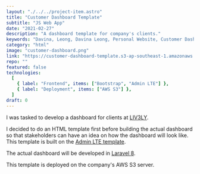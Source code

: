 ```yaml
---
layout: "./../../project-item.astro"
title: "Customer Dashboard Template"
subtitle: "JS Web App"
date: "2021-02-27"
description: "A dashboard template for company's clients."
keywords: "Davina, Leong, Davina Leong, Personal Website, Customer Dashboard, Customer Dashboard Template, Frontend, HTML, CSS, Bootstrap 4, Admin LTE, AWS S3"
category: "html"
image: "customer-dashboard.png"
link: "https://customer-dashboard-template.s3-ap-southeast-1.amazonaws.com/dashboard.html"
repo: ""
featured: false
technologies:
  [
    { label: "Frontend", items: ["Bootstrap", "Admin LTE"] },
    { label: "Deployment", items: ["AWS S3"] },
  ]
draft: 0
---
```


I was tasked to develop a dashboard for clients at [LIV3LY](https://liv3ly.com/).

I decided to do an HTML template first before building the actual dashboard so that stakeholders can have an idea on how the dashboard will look like. This template is built on the [Admin LTE template](https://adminlte.io/themes/AdminLTE/index2.html).

The actual dashboard will be developed in [Laravel 8](https://laravel.com/).

This template is deployed on the company's AWS S3 server.
